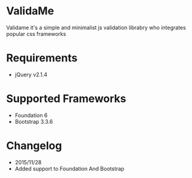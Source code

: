 # ValidaMe
Validame it's a simple and minimalist js validation librabry who integrates popular css frameworks 

# Requirements
- jQuery v2.1.4

# Supported Frameworks
- Foundation 6
- Bootstrap 3.3.6

# Changelog
- 2015/11/28
- Added support to Foundation And Bootstrap